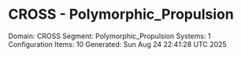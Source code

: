 # CROSS - Polymorphic_Propulsion

Domain: CROSS
Segment: Polymorphic_Propulsion
Systems: 1
Configuration Items: 10
Generated: Sun Aug 24 22:41:28 UTC 2025
